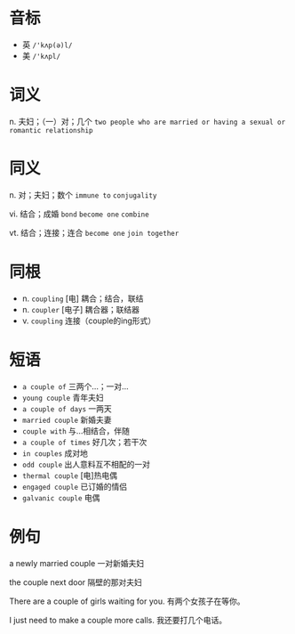 # 音标

- 英 `/'kʌp(ə)l/`
- 美 `/'kʌpl/`

# 词义

n. 夫妇；（一）对；几个
`two people who are married or having a sexual or romantic relationship`

# 同义

n. 对；夫妇；数个
`immune to` `conjugality`

vi. 结合；成婚
`bond` `become one` `combine`

vt. 结合；连接；连合
`become one` `join together`

# 同根

- n. `coupling` [电] 耦合；结合，联结
- n. `coupler` [电子] 耦合器；联结器
- v. `coupling` 连接（couple的ing形式）

# 短语

- `a couple of` 三两个…；一对…
- `young couple` 青年夫妇
- `a couple of days` 一两天
- `married couple` 新婚夫妻
- `couple with` 与…相结合，伴随
- `a couple of times` 好几次；若干次
- `in couples` 成对地
- `odd couple` 出人意料互不相配的一对
- `thermal couple` [电]热电偶
- `engaged couple` 已订婚的情侣
- `galvanic couple` 电偶

# 例句

a newly married couple
一对新婚夫妇

the couple next door
隔壁的那对夫妇

There are a couple of girls waiting for you.
有两个女孩子在等你。

I just need to make a couple more calls.
我还要打几个电话。


